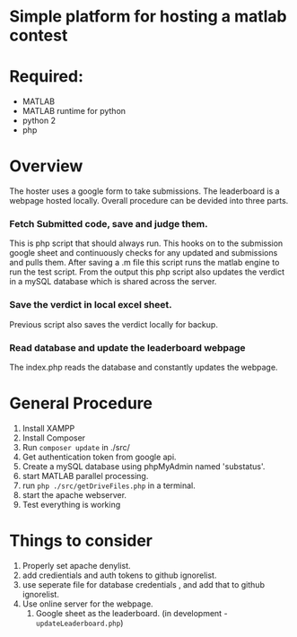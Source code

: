 # Simple platform for hosting a matlab contest

# Required:
* MATLAB 
* MATLAB runtime for python
* python 2
* php

# Overview
The hoster uses a google form to take submissions.
The leaderboard is a webpage hosted locally. Overall procedure can be devided into three parts.
### Fetch Submitted code, save and judge them.
This is php script that should always run. This hooks on to the submission google sheet and continuously checks for any updated and submissions and pulls them. After saving a .m file this script runs the matlab engine to run the test script. From the output this php script also updates the verdict in a mySQL database which is shared across the server.
### Save the verdict in local excel sheet.
Previous script also saves the verdict locally for backup.
### Read database and update the leaderboard webpage
The index.php reads the database and constantly updates the webpage.

# General Procedure
1. Install XAMPP
2. Install Composer
3. Run `composer update` in ./src/
4. Get authentication token from google api.
5. Create a mySQL database using phpMyAdmin named 'substatus'.
6. start MATLAB parallel processing.
7. run `php ./src/getDriveFiles.php` in a terminal.
8. start the apache webserver.
9. Test everything is working

# Things to consider
1. Properly set apache denylist.
2. add credientials and auth tokens to github ignorelist.
3. use seperate file for database credentials , and add that to github ignorelist.
4. Use online server for the webpage.
   1. Google sheet as the leaderboard. (in development - `updateLeaderboard.php`)